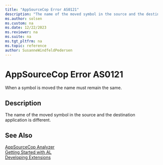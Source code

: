 ```yaml
---
title: "AppSourceCop Error AS0121"
description: "The name of the moved symbol in the source and the destination application is different."
ms.author: solsen
ms.custom: na
ms.date: 12/22/2023
ms.reviewer: na
ms.suite: na
ms.tgt_pltfrm: na
ms.topic: reference
author: SusanneWindfeldPedersen
---
```

[//]: # (START>DO_NOT_EDIT)
[//]: # (IMPORTANT:Do not edit any of the content between here and the END>DO_NOT_EDIT.)
[//]: # (Any modifications should be made in the .xml files in the ModernDev repo.)
# AppSourceCop Error AS0121
When a symbol is moved the name must remain the same.

## Description
The name of the moved symbol in the source and the destination application is different.

[//]: # (IMPORTANT: END>DO_NOT_EDIT)
## See Also  
[AppSourceCop Analyzer](appsourcecop.md)  
[Getting Started with AL](../devenv-get-started.md)  
[Developing Extensions](../devenv-dev-overview.md)  